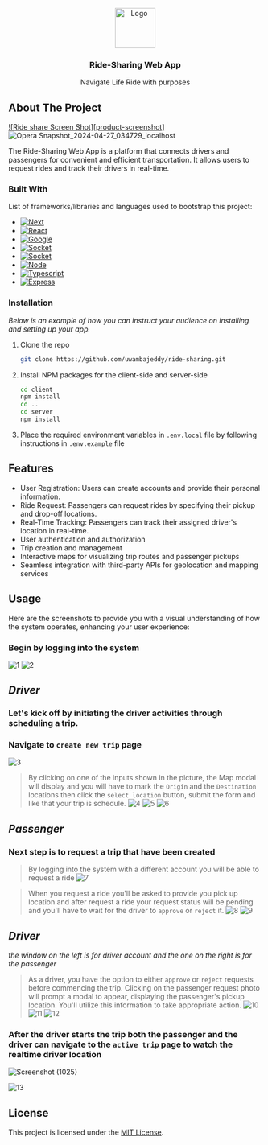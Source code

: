 <!-- PROJECT LOGO -->
<br />
<div align="center">
  <a href="https://ride-sharing-virid.vercel.app">
    <img src="[images/logo.png](https://github.com/uwambajeddy/ride-sharing/assets/59047760/ef4f44fc-fece-427a-8a94-235b8603f4aa)" alt="Logo" width="80" height="80">
  </a>

  <h3 align="center">Ride-Sharing Web App</h3>


  <p align="center">
    Navigate Life Ride with purposes
    <br />

  </p>
</div>


<!-- ABOUT THE PROJECT -->
## About The Project

[![Ride share Screen Shot][product-screenshot]]([https://example.com](https://ride-sharing-virid.vercel.app))
![Opera Snapshot_2024-04-27_034729_localhost](https://github.com/uwambajeddy/ride-sharing/assets/59047760/75522c08-3fb6-4598-a527-3597e965eff4)


The Ride-Sharing Web App is a platform that connects drivers and passengers for convenient and efficient transportation. It allows users to request rides and track their drivers in real-time.

### Built With

List of frameworks/libraries and languages used to bootstrap this project:

* [![Next][Next.js]][Next-url]
* [![React][React.js]][React-url]
* [![Google][Google-maps]][Google-maps]
* [![Socket][Socket-io]][Socket-io]
* [![Socket][Socket-io]][Mongo-db]
* [![Node][Socket-io]][Node]
* [![Typescript][Socket-io]][Typescript]
* [![Express][Socket-io]][Express]



### Installation

_Below is an example of how you can instruct your audience on installing and setting up your app._

1. Clone the repo
   ```sh
   git clone https://github.com/uwambajeddy/ride-sharing.git
   ```
2. Install NPM packages for the client-side and server-side
   ```sh
   cd client
   npm install
   cd ..
   cd server
   npm install
   ```
3. Place the required environment variables in `.env.local` file by following instructions in `.env.example` file
   

## Features
- User Registration: Users can create accounts and provide their personal information.
- Ride Request: Passengers can request rides by specifying their pickup and drop-off locations.
- Real-Time Tracking: Passengers can track their assigned driver's location in real-time.
- User authentication and authorization
- Trip creation and management
- Interactive maps for visualizing trip routes and passenger pickups
- Seamless integration with third-party APIs for geolocation and mapping services


## Usage

Here are the screenshots to provide you with a visual understanding of how the system operates, enhancing your user experience:

### Begin by logging into the system
![1](https://github.com/uwambajeddy/ride-sharing/assets/59047760/a1a9e445-169c-4b76-a7db-a84adde9ee91)
![2](https://github.com/uwambajeddy/ride-sharing/assets/59047760/cc1e2447-637c-4c64-ba90-685a818a5362)

## _Driver_
### Let's kick off by initiating the driver activities through scheduling a trip.

### Navigate to `create new trip` page
![3](https://github.com/uwambajeddy/ride-sharing/assets/59047760/f82dccf9-118b-412b-978f-2bfca3553ac4)

> By clicking on one of the inputs shown in the picture, the Map modal will display and you will have to mark the `Origin` and the `Destination` locations then click the `select location` button, submit the form and like that your trip is schedule.
![4](https://github.com/uwambajeddy/ride-sharing/assets/59047760/1bdfd1a7-3db7-4248-8a3d-ec7668458f65)
![5](https://github.com/uwambajeddy/ride-sharing/assets/59047760/cdea78b8-dc54-4222-92b2-85290410c8d9)
![6](https://github.com/uwambajeddy/ride-sharing/assets/59047760/0f31de1d-9048-4b18-ac77-8ed607e36715)

## _Passenger_
### Next step is to request a trip that have been created

> By logging into the system with a different account you will be able to request a ride
![7](https://github.com/uwambajeddy/ride-sharing/assets/59047760/6e1db89e-b062-4a60-9f30-c9715ed9ecec)

> When you request a ride you'll be asked to provide you pick up location and after request a ride your request status will be pending and you'll have to wait for the driver to `approve` or `reject` it.
![8](https://github.com/uwambajeddy/ride-sharing/assets/59047760/393ad71a-d00b-445c-8157-a53bce2c767b)
![9](https://github.com/uwambajeddy/ride-sharing/assets/59047760/33b29ff7-7014-476f-8499-cb6170fd9a53)


## _Driver_
_the window on the left is for driver account and the one on the right is for the passenger_

> As a driver, you have the option to either `approve` or `reject` requests before commencing the trip. Clicking on the passenger request photo will prompt a modal to appear, displaying the passenger's pickup location. You'll utilize this information to take appropriate action.
![10](https://github.com/uwambajeddy/ride-sharing/assets/59047760/4667d07e-d988-4136-b81f-fca892688890)
![11](https://github.com/uwambajeddy/ride-sharing/assets/59047760/c45f866b-df5b-4d70-97fe-2dc060e8d789)
![12](https://github.com/uwambajeddy/ride-sharing/assets/59047760/cde56afc-2d48-4ffc-a9b0-e7bc13e6359a)

### After the driver starts the trip both the passenger and the driver can navigate to the `active trip` page to watch the realtime driver location
![Screenshot (1025)](https://github.com/uwambajeddy/ride-sharing/assets/59047760/111a9dff-a0d5-427b-8df6-655a5ebf3e9c)

![13](https://github.com/uwambajeddy/ride-sharing/assets/59047760/5fe86183-fa89-4c77-904a-dad0a9b53ae7)


## License
This project is licensed under the [MIT License](LICENSE).


[Next.js]: https://img.shields.io/badge/next.js-000000?style=for-the-badge&logo=nextdotjs&logoColor=white
[Next-url]: https://nextjs.org/
[React.js]: https://img.shields.io/badge/React-20232A?style=for-the-badge&logo=react&logoColor=61DAFB
[React-url]: https://reactjs.org/
[Google-maps]: https://cdn.icon-icons.com/icons2/2699/PNG/512/google_maps_tile_logo_icon_169082.png
[Socket-io]: https://www.vectorlogo.zone/logos/socketio/socketio-ar21.png
[Mongo-db]: https://img.shields.io/badge/MongoDB-4EA94B?style=for-the-badge&logo=mongodb&logoColor=white
[Express]: https://img.shields.io/badge/Express.js-404D59?style=for-the-badge
[Typescript]: https://img.shields.io/badge/TypeScript-007ACC?style=for-the-badge&logo=typescript&logoColor=white
[Node]: [https://img.shields.io/badge/TypeScript-007ACC?style=for-the-badge&logo=typescript&logoColor=white](https://img.shields.io/badge/Node.js-43853D?style=for-the-badge&logo=node.js&logoColor=white)




